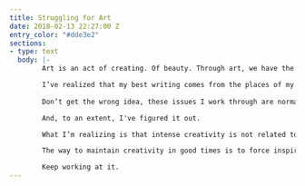 ```yaml
---
title: Struggling for Art
date: 2018-02-13 22:27:00 Z
entry_color: "#dde3e2"
sections:
- type: text
  body: |-
        Art is an act of creating. Of beauty. Through art, we have the chance to make something that has not of yet existed.

        I’ve realized that my best writing comes from the places of my most intense struggle. I will feel a certain way, be working through something, and the words will pour onto the paper. I've struggled reconciling intense creativity with normalcy. They have often been mutually exclusive. The times I feel like life is sailing along, I feel creatively stifled. 
        
        Don’t get the wrong idea, these issues I work through are normal issues that people deal with. Only rarely have i ever dealt with huge, existential crisis’, but the one big time that I did, I wrote a whole show. The big catch for me has been finding how to write from a place of healing and wholeness without sacrificing the realness of what I’m creating, the depth of the thoughts, or the clarity of the vision that can come from difficulties.

        And, to an extent, I've figured it out.

        What I’m realizing is that intense creativity is not related to struggle itself. I’m inherently a creative person with a creative drive and passions. The reason I’ve felt most creative at the worst points of my life is because, in times of change, difficulty, and emotional turmoil, I lean the most heavily back into my passions. Writing grounds me, creativity grounds me, art grounds me, and the difficult times are when I feel the need to be grounded.

        The way to maintain creativity in good times is to force inspiration as a result of discipline. True inspiration is so rare... the best artists make inspiration happen by constantly working at what they do, and their best work comes from that.

        Keep working at it.
---
```


